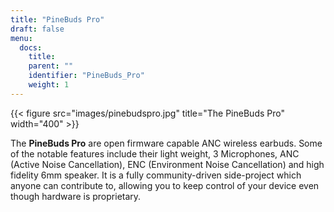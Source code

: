 ```yaml
---
title: "PineBuds Pro"
draft: false
menu:
  docs:
    title:
    parent: ""
    identifier: "PineBuds_Pro"
    weight: 1
---
```


{{< figure src="images/pinebudspro.jpg" title="The PineBuds Pro" width="400" >}}

The **PineBuds Pro** are open firmware capable ANC wireless earbuds. Some of the notable features include their light weight, 3 Microphones, ANC (Active Noise Cancellation), ENC (Environment Noise Cancellation) and high fidelity 6mm speaker. It is a fully community-driven side-project which anyone can contribute to, allowing you to keep control of your device even though hardware is proprietary.
